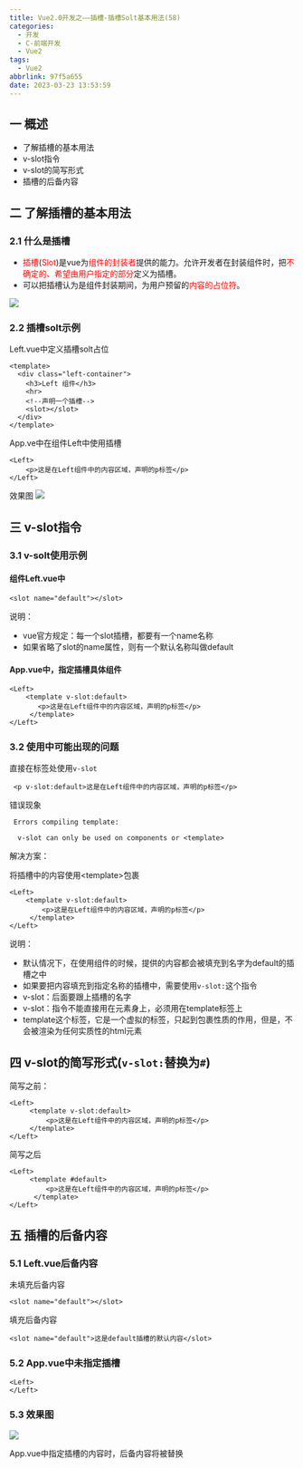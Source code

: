 ```yaml
---
title: Vue2.0开发之——插槽-插槽Solt基本用法(58)
categories:
  - 开发
  - C-前端开发
  - Vue2
tags:
  - Vue2
abbrlink: 97f5a655
date: 2023-03-23 13:53:59
---
```

## 一 概述

* 了解插槽的基本用法
* v-slot指令
* v-slot的简写形式
* 插槽的后备内容

<!--more-->

## 二 了解插槽的基本用法

### 2.1 什么是插槽

* <font color=red>插槽</font>(<font color=red>Slot</font>)是vue为<font color=red>组件的封装者</font>提供的能力。允许开发者在封装组件时，把<font color=red>不确定的、希望由用户指定的部分</font>定义为插槽。
* 可以把插槽认为是组件封装期间，为用户预留的<font color=red>内容的占位符</font>。

![][1]

### 2.2 插槽solt示例

Left.vue中定义插槽solt占位

```
<template>
  <div class="left-container">
    <h3>Left 组件</h3>
    <hr>
    <!--声明一个插槽-->
    <slot></slot>
  </div>
</template>
```

App.ve中在组件Left中使用插槽

```
<Left>
    <p>这是在Left组件中的内容区域，声明的p标签</p>
</Left>
```

效果图
![][2]

## 三 v-slot指令

### 3.1 v-solt使用示例

#### 组件Left.vue中

```
<slot name="default"></slot>
```

说明：

* vue官方规定：每一个slot插槽，都要有一个name名称
* 如果省略了slot的name属性，则有一个默认名称叫做default

#### App.vue中，指定插槽具体组件

```
<Left>
    <template v-slot:default>
       <p>这是在Left组件中的内容区域，声明的p标签</p>
     </template>
</Left>
```

### 3.2 使用中可能出现的问题

直接在标签处使用`v-slot`

```
 <p v-slot:default>这是在Left组件中的内容区域，声明的p标签</p>
```

错误现象

```
 Errors compiling template:

  v-slot can only be used on components or <template>
```

解决方案：

将插槽中的内容使用\<template>包裹

```
<Left>
    <template v-slot:default>
        <p>这是在Left组件中的内容区域，声明的p标签</p>
     </template>
</Left>
```

说明：

* 默认情况下，在使用组件的时候，提供的内容都会被填充到名字为default的插槽之中
* 如果要把内容填充到指定名称的插槽中，需要使用`v-slot:`这个指令
* v-slot：后面要跟上插槽的名字
* v-slot：指令不能直接用在元素身上，必须用在template标签上
* template这个标签，它是一个虚拟的标签，只起到包裹性质的作用，但是，不会被渲染为任何实质性的html元素

## 四 v-slot的简写形式(`v-slot:`替换为`#`)

简写之前：

```
<Left>
     <template v-slot:default>
         <p>这是在Left组件中的内容区域，声明的p标签</p>
     </template>
</Left>
```

简写之后

```
<Left>
     <template #default>
         <p>这是在Left组件中的内容区域，声明的p标签</p>
      </template>
</Left>
```

## 五  插槽的后备内容

### 5.1 Left.vue后备内容

未填充后备内容

```
<slot name="default"></slot>
```

填充后备内容

```
<slot name="default">这是default插槽的默认内容</slot>
```

### 5.2 App.vue中未指定插槽

```
<Left>
</Left>
```

### 5.3 效果图
![][3]

App.vue中指定插槽的内容时，后备内容将被替换



[1]:https://cdn.staticaly.com/gh/PGzxc/CDN/master/blog-vue/vue2.0-58-solt-mycom-define.png
[2]:https://cdn.staticaly.com/gh/PGzxc/CDN/master/blog-vue/vue2.0-58-solt-mycom-use-p.png
[3]:https://cdn.staticaly.com/gh/PGzxc/CDN/master/blog-vue/vue2.0-58-solt-mycom-default-content.png